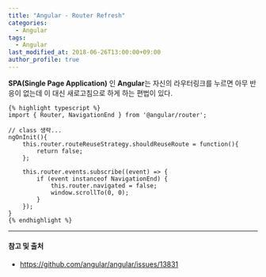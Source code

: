 ```yaml
---
title: "Angular - Router Refresh"
categories: 
  - Angular
tags:
  - Angular
last_modified_at: 2018-06-26T13:00:00+09:00
author_profile: true
---
```


**SPA(Single Page Application)** 인 **Angular**는 자신의 라우터링크를 누르면 
아무 반응이 없는데 이 대신 새로고침으로 하게 하는 편법이 있다.

    {% highlight typescript %}
    import { Router, NavigationEnd } from '@angular/router';

    // class 생략...
    ngOnInit(){
        this.router.routeReuseStrategy.shouldReuseRoute = function(){
            return false;
        };
        
        this.router.events.subscribe((event) => {
            if (event instanceof NavigationEnd) {
                this.router.navigated = false;
                window.scrollTo(0, 0);
            }
        });
    }
    {% endhighlight %}

---
#### 참고 및 출처
- https://github.com/angular/angular/issues/13831
